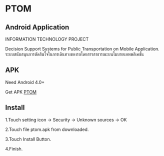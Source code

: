 # PTOM

<h2>Android Application</h2>
<p>INFORMATION TECHNOLOGY PROJECT </p>
<p>
Decision Support Systems for Public Transportation on Mobile Application.<br>
ระบบสนับสนุนการตัดสินใจในการเดินทางของรถโดยสารสาธารณะบนโมบายแอพพลิเคชั่น
</p>
<h2>APK</h2>
<p>Need Android 4.0+</p>
<p>Get APK <a href="https://raw.githubusercontent.com/prongbang/ptom/master/ptom.apk">PTOM</a></p>
<h2>Install</h2>
<p>1.Touch setting icon -> Security -> Unknown sources -> OK</p>
<p>2.Touch file ptom.apk from downloaded.</p>
<p>3.Touch Install Button.</p>
<p>4.Finish.</p>
